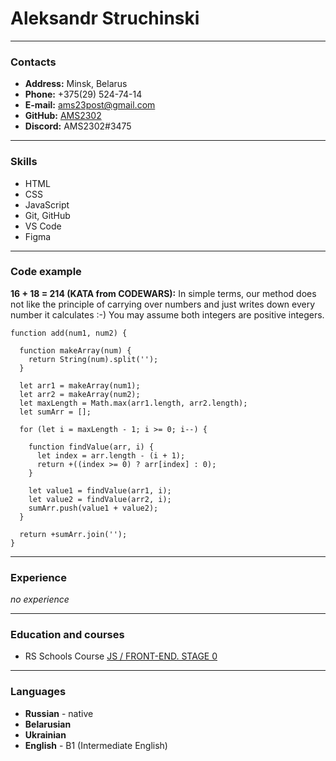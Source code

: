 # Aleksandr Struchinski
***
### Contacts
* __Address:__ Minsk, Belarus
* __Phone:__ +375(29) 524-74-14
* __E-mail:__ ams23post@gmail.com
* __GitHub:__ [AMS2302](https://github.com/AMS2302)
* __Discord:__ AMS2302#3475

***
### Skills
* HTML
* CSS
* JavaScript
* Git, GitHub
* VS Code
* Figma

***
### Code example
__16 + 18 = 214 (KATA from CODEWARS):__ In simple terms, our method does not like the principle of carrying over numbers and just writes down every number it calculates :-) You may assume both integers are positive integers.
```
function add(num1, num2) {

  function makeArray(num) {
    return String(num).split('');
  }

  let arr1 = makeArray(num1);
  let arr2 = makeArray(num2);
  let maxLength = Math.max(arr1.length, arr2.length);
  let sumArr = [];

  for (let i = maxLength - 1; i >= 0; i--) {

    function findValue(arr, i) {
      let index = arr.length - (i + 1);
      return +((index >= 0) ? arr[index] : 0);
    }

    let value1 = findValue(arr1, i);
    let value2 = findValue(arr2, i);
    sumArr.push(value1 + value2);
  }

  return +sumArr.join('');
}
```

***
### Experience
_no experience_

***
### Education and courses
* RS Schools Course [JS / FRONT-END. STAGE 0](https://rs.school/js-stage0/)

***
### Languages
* __Russian__ - native
* __Belarusian__
* __Ukrainian__
* __English__ - B1 (Intermediate English)
